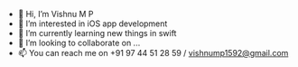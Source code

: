 - 👋 Hi, I’m Vishnu M P
- 👀 I’m interested in iOS app development
- 🌱 I’m currently learning new things in swift
- 💞️ I’m looking to collaborate on ...
- 📫 You can reach me on +91 97 44 51 28 59 / vishnump1592@gmail.com

<!---
vishnump1592/vishnump1592 is a ✨ special ✨ repository because its `README.md` (this file) appears on your GitHub profile.
You can click the Preview link to take a look at your changes.
--->

